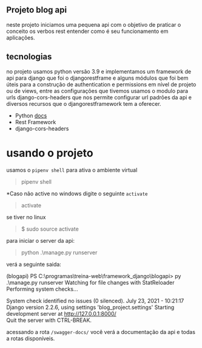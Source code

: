 ## Projeto blog api

neste projeto iniciamos uma pequena api com o objetivo de 
praticar o conceito os verbos rest entender como é seu funcionamento
em aplicações.

## tecnologias
no projeto usamos python versão 3.9 e implementamos um framework de api
para django que foi o djangorestframe e alguns módulos que foi bem úteis para
a construção de authentication e permissions em nível de projeto ou de views,
entre as configurações que tivemos usamos o modulo para urls django-cors-headers
que nos permite configurar url padrões da api e diversos recursos que o djangorestframework tem a oferecer.

* Python <a href="http://python.org" >docs</a>
* Rest Framework
* django-cors-headers

# usando o projeto

usamos o `pipenv shell` para ativa o ambiente virtual
> pipenv shell

*Caso não active no windows digite o seguinte `activate`
> activate

se tiver no linux
> $ sudo source activate

para iniciar o server da api:
> python .\manage.py runserver

<p>verá a seguinte saida:</p>
(blogapi) PS C:\programas\treina-web\framework_django\blogapi> py .\manage.py runserver
Watching for file changes with StatReloader
Performing system checks...

System check identified no issues (0 silenced).
July 23, 2021 - 10:21:17
Django version 2.2.6, using settings 'blog_project.settings'
Starting development server at http://127.0.0.1:8000/       
Quit the server with CTRL-BREAK.

acessando a rota `/swagger-docs/` você verá a documentação da api 
e todas a rotas disponíveis.
